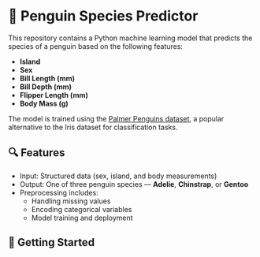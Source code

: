 # 🐧 Penguin Species Predictor

This repository contains a Python machine learning model that predicts the species of a penguin based on the following features:

- **Island**
- **Sex**
- **Bill Length (mm)**
- **Bill Depth (mm)**
- **Flipper Length (mm)**
- **Body Mass (g)**

The model is trained using the [Palmer Penguins dataset](https://github.com/allisonhorst/palmerpenguins), a popular alternative to the Iris dataset for classification tasks.

## 🔍 Features

- Input: Structured data (sex, island, and body measurements)
- Output: One of three penguin species — **Adelie**, **Chinstrap**, or **Gentoo**
- Preprocessing includes:
  - Handling missing values
  - Encoding categorical variables
  - Model training and deployment

## 🚀 Getting Started
